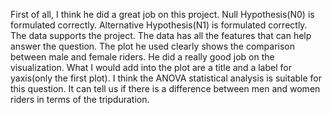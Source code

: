 First of all, I think he did a great job on this project.
Null Hypothesis(N0) is formulated correctly. Alternative Hypothesis(N1) is formulated correctly.
The data supports the project. The data has all the features that can help answer the question.
The plot he used clearly shows the comparison between male and female riders.
He did a really good job on the visualization.
What I would add into the plot are a title and a label for yaxis(only the first plot).
I think the ANOVA statistical analysis is suitable for this question. It can tell us if there is a difference 
between men and women riders in terms of the tripduration. 

